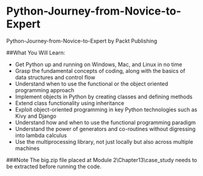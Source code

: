 # Python-Journey-from-Novice-to-Expert
Python-Journey-from-Novice-to-Expert by Packt Publishing

##What You Will Learn:

*	Get Python up and running on Windows, Mac, and Linux in no time
*	Grasp the fundamental concepts of coding, along with the basics of data structures and control flow
*	Understand when to use the functional or the object oriented programming approach
*	Implement objects in Python by creating classes and defining methods
*	Extend class functionality using inheritance
*	Exploit object-oriented programming in key Python technologies such as Kivy and Django
*	Understand how and when to use the functional programming paradigm
*	Understand the power of generators and co-routines without digressing into lambda calculus
*	Use the multiprocessing library, not just locally but also across multiple machines 

###Note
The big.zip file placed at Module 2\Chapter13\case_study needs to be extracted before running the code.
